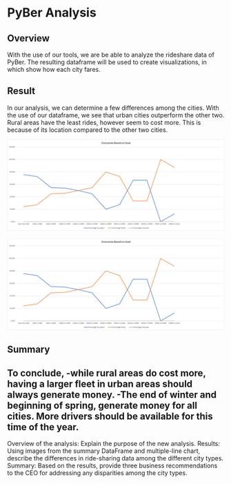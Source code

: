 # PyBer Analysis

## Overview
With the use of our tools, we are be able to analyze the rideshare data of PyBer. The resulting dataframe will be used to create visualizations, in which show how each city fares.

## Result
In our analysis, we can determine a few differences among the cities.  With the use of our dataframe, we see that urban cities outperform the other two. Rural areas have the least rides, however seem to cost more.  This is because of its location compared to the other two cities.  

![This is an image](https://github.com/sadayas/kickstarter-analysis/blob/main/Outcomes_vs_Goals.png)

![This is an image](https://github.com/sadayas/kickstarter-analysis/blob/main/Outcomes_vs_Goals.png)

## Summary

To conclude,
-while rural areas do cost more, having a larger fleet in urban areas should always generate money.
-The end of winter and beginning of spring, generate money for all cities. More drivers should be available for this time of the year.
-

Overview of the analysis: Explain the purpose of the new analysis.
Results: Using images from the summary DataFrame and multiple-line chart, describe the differences in ride-sharing data among the different city types.
Summary: Based on the results, provide three business recommendations to the CEO for addressing any disparities among the city types.